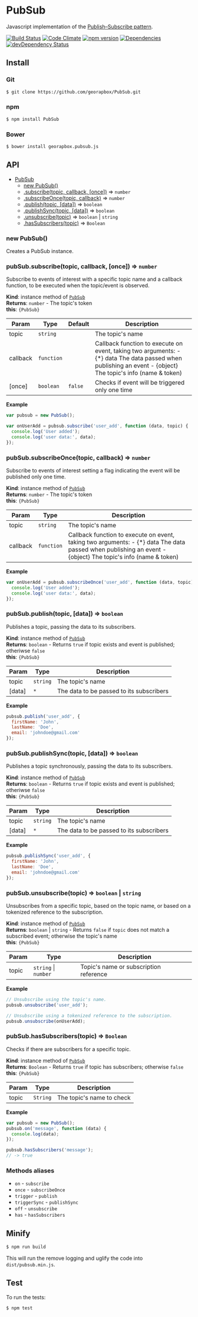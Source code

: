 # PubSub

Javascript implementation of the [Publish–Subscribe pattern](http://en.wikipedia.org/wiki/Publish%E2%80%93subscribe_pattern).

[![Build Status](https://travis-ci.org/georapbox/PubSub.svg?branch=master)](https://travis-ci.org/georapbox/PubSub)
[![Code Climate](https://codeclimate.com/github/georapbox/PubSub/badges/gpa.svg)](https://codeclimate.com/github/georapbox/PubSub)
[![npm version](https://badge.fury.io/js/PubSub.svg)](http://badge.fury.io/js/PubSub)
[![Dependencies](https://david-dm.org/georapbox/PubSub.svg?theme=shields.io)](https://david-dm.org/georapbox/PubSub)
[![devDependency Status](https://david-dm.org/georapbox/PubSub/dev-status.svg)](https://david-dm.org/georapbox/PubSub#info=devDependencies)

## Install

### Git
```sh
$ git clone https://github.com/georapbox/PubSub.git
```

### npm
```sh
$ npm install PubSub
```

### Bower
```sh
$ bower install georapbox.pubsub.js
```

## API

* [PubSub](#PubSub)
    * [new PubSub()](#new_PubSub_new)
    * [.subscribe(topic, callback, [once])](#PubSub+subscribe) ⇒ <code>number</code>
    * [.subscribeOnce(topic, callback)](#PubSub+subscribeOnce) ⇒ <code>number</code>
    * [.publish(topic, [data])](#PubSub+publish) ⇒ <code>boolean</code>
    * [.publishSync(topic, [data])](#PubSub+publishSync) ⇒ <code>boolean</code>
    * [.unsubscribe(topic)](#PubSub+unsubscribe) ⇒ <code>boolean</code> &#124; <code>string</code>
    * [.hasSubscribers(topic)](#PubSub+hasSubscribers) ⇒ <code>Boolean</code>

<a name="new_PubSub_new"></a>

### new PubSub()
Creates a PubSub instance.

<a name="PubSub+subscribe"></a>

### pubSub.subscribe(topic, callback, [once]) ⇒ <code>number</code>
Subscribe to events of interest with a specific topic name and a
callback function, to be executed when the topic/event is observed.

**Kind**: instance method of <code>[PubSub](#PubSub)</code>  
**Returns**: <code>number</code> - The topic's token  
**this**: <code>{PubSub}</code>  

| Param | Type | Default | Description |
| --- | --- | --- | --- |
| topic | <code>string</code> |  | The topic's name |
| callback | <code>function</code> |  | Callback function to execute on event, taking two arguments:        - {*} data The data passed when publishing an event        - {object} The topic's info (name & token) |
| [once] | <code>boolean</code> | <code>false</code> | Checks if event will be triggered only one time |

**Example**  
```js
var pubsub = new PubSub();

var onUserAdd = pubsub.subscribe('user_add', function (data, topic) {
  console.log('User added');
  console.log('user data:', data);
});
```
<a name="PubSub+subscribeOnce"></a>

### pubSub.subscribeOnce(topic, callback) ⇒ <code>number</code>
Subscribe to events of interest setting a flag
indicating the event will be published only one time.

**Kind**: instance method of <code>[PubSub](#PubSub)</code>  
**Returns**: <code>number</code> - The topic's token  
**this**: <code>{PubSub}</code>  

| Param | Type | Description |
| --- | --- | --- |
| topic | <code>string</code> | The topic's name |
| callback | <code>function</code> | Callback function to execute on event, taking two arguments:        - {*} data The data passed when publishing an event        - {object} The topic's info (name & token) |

**Example**  
```js
var onUserAdd = pubsub.subscribeOnce('user_add', function (data, topic) {
  console.log('User added');
  console.log('user data:', data);
});
```
<a name="PubSub+publish"></a>

### pubSub.publish(topic, [data]) ⇒ <code>boolean</code>
Publishes a topic, passing the data to its subscribers.

**Kind**: instance method of <code>[PubSub](#PubSub)</code>  
**Returns**: <code>boolean</code> - Returns `true` if topic exists and event is published; otheriwse `false`  
**this**: <code>{PubSub}</code>  

| Param | Type | Description |
| --- | --- | --- |
| topic | <code>string</code> | The topic's name |
| [data] | <code>\*</code> | The data to be passed to its subscribers |

**Example**  
```js
pubsub.publish('user_add', {
  firstName: 'John',
  lastName: 'Doe',
  email: 'johndoe@gmail.com'
});
```
<a name="PubSub+publishSync"></a>

### pubSub.publishSync(topic, [data]) ⇒ <code>boolean</code>
Publishes a topic synchronously, passing the data to its subscribers.

**Kind**: instance method of <code>[PubSub](#PubSub)</code>  
**Returns**: <code>boolean</code> - Returns `true` if topic exists and event is published; otheriwse `false`  
**this**: <code>{PubSub}</code>  

| Param | Type | Description |
| --- | --- | --- |
| topic | <code>string</code> | The topic's name |
| [data] | <code>\*</code> | The data to be passed to its subscribers |

**Example**  
```js
pubsub.publishSync('user_add', {
  firstName: 'John',
  lastName: 'Doe',
  email: 'johndoe@gmail.com'
});
```
<a name="PubSub+unsubscribe"></a>

### pubSub.unsubscribe(topic) ⇒ <code>boolean</code> &#124; <code>string</code>
Unsubscribes from a specific topic, based on the topic name,
or based on a tokenized reference to the subscription.

**Kind**: instance method of <code>[PubSub](#PubSub)</code>  
**Returns**: <code>boolean</code> &#124; <code>string</code> - Returns `false` if `topic` does not match a subscribed event; otherwise the topic's name  
**this**: <code>{PubSub}</code>  

| Param | Type | Description |
| --- | --- | --- |
| topic | <code>string</code> &#124; <code>number</code> | Topic's name or subscription reference |

**Example**  
```js
// Unsubscribe using the topic's name.
pubsub.unsubscribe('user_add');

// Unsubscribe using a tokenized reference to the subscription.
pubsub.unsubscribe(onUserAdd);
```
<a name="PubSub+hasSubscribers"></a>

### pubSub.hasSubscribers(topic) ⇒ <code>Boolean</code>
Checks if there are subscribers for a specific topic.

**Kind**: instance method of <code>[PubSub](#PubSub)</code>  
**Returns**: <code>Boolean</code> - Returns `true` if topic has subscribers; otherwise `false`  
**this**: <code>{PubSub}</code>  

| Param | Type | Description |
| --- | --- | --- |
| topic | <code>String</code> | The topic's name to check |

**Example**  
```js
var pubsub = new PubSub();
pubsub.on('message', function (data) {
  console.log(data);
});

pubsub.hasSubscribers('message');
// -> true
```


### Methods aliases
- `on` - `subscribe`
- `once` - `subscribeOnce`
- `trigger` - `publish`
- `triggerSync` - `publishSync`
- `off` - `unsubscribe`
- `has` - `hasSubscribers`

## Minify

```sh
$ npm run build
```

This will run the remove logging and uglify the code into `dist/pubsub.min.js`.

## Test

To run the tests:
```sh
$ npm test
```
